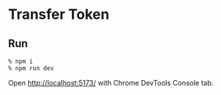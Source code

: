 # Transfer Token
## Run
```
% npm i
% npm run dev
```

Open [http://localhost:5173/](http://localhost:5173/) with Chrome DevTools Console tab.